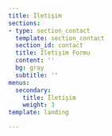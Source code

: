 ```yaml
---
title: İletişim
sections:
- type: section_contact
  template: section_contact
  section_id: contact
  title: İletişim Formu
  content: ''
  bg: gray
  subtitle: ''
menus:
  secondary:
    title: İletişim
    weight: 3
template: landing

---
```

